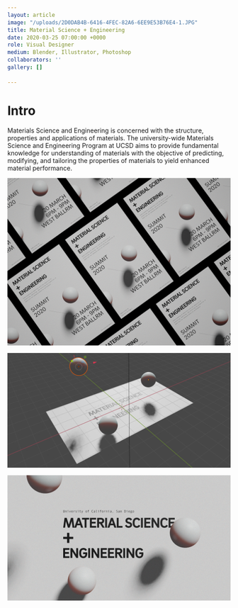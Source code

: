```yaml
---
layout: article
image: "/uploads/2D0DAB4B-6416-4FEC-82A6-6EE9E53B76E4-1.JPG"
title: Material Science + Engineering
date: 2020-03-25 07:00:00 +0000
role: Visual Designer
medium: Blender, Illustrator, Photoshop
collaborators: ''
gallery: []

---
```

# Intro

Materials Science and Engineering is concerned with the structure, properties and applications of materials. The university-wide Materials Science and Engineering Program at UCSD aims to provide fundamental knowledge for understanding of materials with the objective of predicting, modifying, and tailoring the properties of materials to yield enhanced material performance.

![](/uploads/MSE_BlenderMockup.png)

![](/uploads/MSE_Screenshot.png)

![](/uploads/MSE_BlednerStudy001.png)